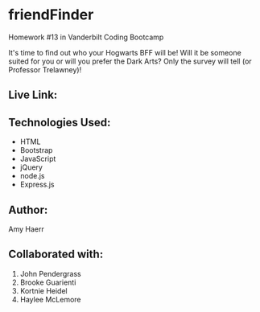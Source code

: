 # friendFinder

Homework #13 in Vanderbilt Coding Bootcamp

It's time to find out who your Hogwarts BFF will be! Will it be someone suited for you or will you prefer the Dark Arts? Only the survey will tell (or Professor Trelawney)!


## Live Link:



## Technologies Used:
- HTML
- Bootstrap
- JavaScript
- jQuery
- node.js
- Express.js


## Author:
Amy Haerr

## Collaborated with:
1. John Pendergrass
2. Brooke Guarienti 
3. Kortnie Heidel
4. Haylee McLemore

